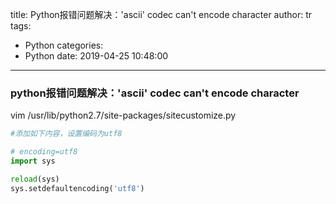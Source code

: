title: Python报错问题解决：'ascii' codec can't encode character
author: tr
tags:
  - Python
categories:
  - Python
date: 2019-04-25 10:48:00
---
### python报错问题解决：'ascii' codec can't encode character

vim /usr/lib/python2.7/site-packages/sitecustomize.py 

```python
#添加如下内容，设置编码为utf8

# encoding=utf8
import sys

reload(sys)
sys.setdefaultencoding('utf8')

```